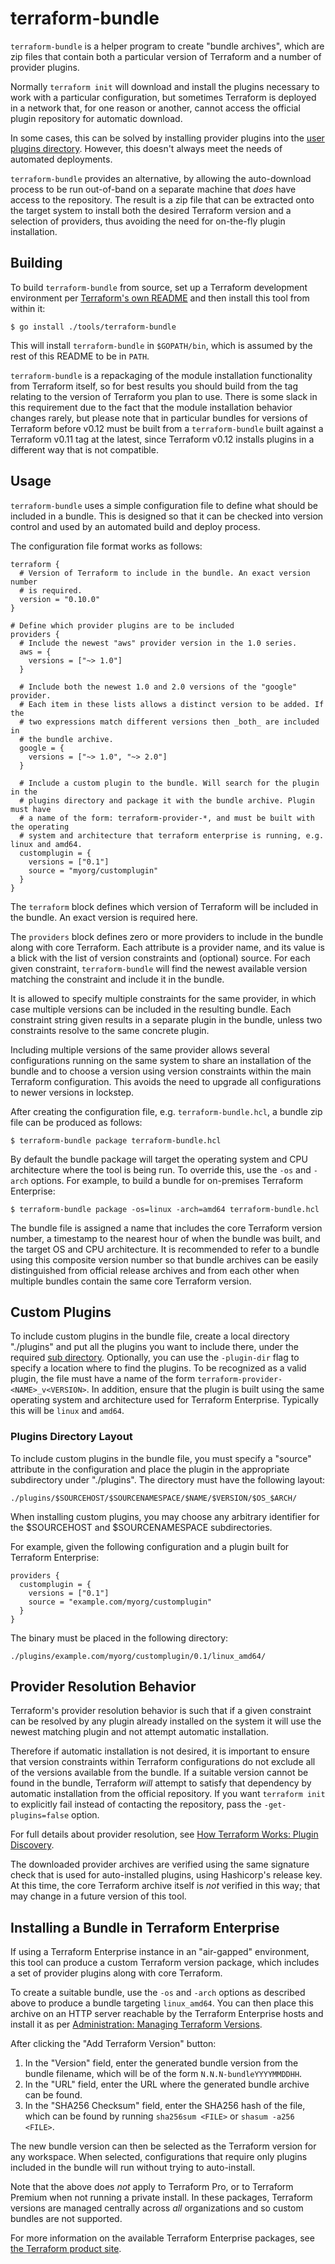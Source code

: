 # terraform-bundle

`terraform-bundle` is a helper program to create "bundle archives", which are
zip files that contain both a particular version of Terraform and a number
of provider plugins.

Normally `terraform init` will download and install the plugins necessary to
work with a particular configuration, but sometimes Terraform is deployed in
a network that, for one reason or another, cannot access the official
plugin repository for automatic download.

In some cases, this can be solved by installing provider plugins into the
[user plugins directory](https://www.terraform.io/docs/configuration/providers.html#third-party-plugins).
However, this doesn't always meet the needs of automated deployments.

`terraform-bundle` provides an alternative, by allowing the auto-download
process to be run out-of-band on a separate machine that _does_ have access
to the repository. The result is a zip file that can be extracted onto the
target system to install both the desired Terraform version and a selection
of providers, thus avoiding the need for on-the-fly plugin installation.

## Building

To build `terraform-bundle` from source, set up a Terraform development
environment per [Terraform's own README](../../README.md) and then install
this tool from within it:

```
$ go install ./tools/terraform-bundle
```

This will install `terraform-bundle` in `$GOPATH/bin`, which is assumed by
the rest of this README to be in `PATH`.

`terraform-bundle` is a repackaging of the module installation functionality
from Terraform itself, so for best results you should build from the tag
relating to the version of Terraform you plan to use. There is some slack in
this requirement due to the fact that the module installation behavior changes
rarely, but please note that in particular bundles for versions of
Terraform before v0.12 must be built from a `terraform-bundle` built against
a Terraform v0.11 tag at the latest, since Terraform v0.12 installs plugins
in a different way that is not compatible.

## Usage

`terraform-bundle` uses a simple configuration file to define what should
be included in a bundle. This is designed so that it can be checked into
version control and used by an automated build and deploy process.

The configuration file format works as follows:

```hcl
terraform {
  # Version of Terraform to include in the bundle. An exact version number
  # is required.
  version = "0.10.0"
}

# Define which provider plugins are to be included
providers {
  # Include the newest "aws" provider version in the 1.0 series.
  aws = {
    versions = ["~> 1.0"]
  }

  # Include both the newest 1.0 and 2.0 versions of the "google" provider.
  # Each item in these lists allows a distinct version to be added. If the
  # two expressions match different versions then _both_ are included in
  # the bundle archive.
  google = {
    versions = ["~> 1.0", "~> 2.0"]
  }

  # Include a custom plugin to the bundle. Will search for the plugin in the
  # plugins directory and package it with the bundle archive. Plugin must have
  # a name of the form: terraform-provider-*, and must be built with the operating
  # system and architecture that terraform enterprise is running, e.g. linux and amd64.
  customplugin = {
    versions = ["0.1"]
    source = "myorg/customplugin"
  }
}

```

The `terraform` block defines which version of Terraform will be included
in the bundle. An exact version is required here.

The `providers` block defines zero or more providers to include in the bundle
along with core Terraform. Each attribute is a provider name, and its value is a
blick with the list of version constraints and (optional) source. For each given
constraint, `terraform-bundle` will find the newest available version matching
the constraint and include it in the bundle.

It is allowed to specify multiple constraints for the same provider, in which
case multiple versions can be included in the resulting bundle. Each constraint
string given results in a separate plugin in the bundle, unless two constraints
resolve to the same concrete plugin.

Including multiple versions of the same provider allows several configurations
running on the same system to share an installation of the bundle and to
choose a version using version constraints within the main Terraform
configuration. This avoids the need to upgrade all configurations to newer
versions in lockstep.

After creating the configuration file, e.g. `terraform-bundle.hcl`, a bundle
zip file can be produced as follows:

```
$ terraform-bundle package terraform-bundle.hcl
```

By default the bundle package will target the operating system and CPU
architecture where the tool is being run. To override this, use the `-os` and
`-arch` options. For example, to build a bundle for on-premises Terraform
Enterprise:

```
$ terraform-bundle package -os=linux -arch=amd64 terraform-bundle.hcl
```

The bundle file is assigned a name that includes the core Terraform version
number, a timestamp to the nearest hour of when the bundle was built, and the
target OS and CPU architecture. It is recommended to refer to a bundle using
this composite version number so that bundle archives can be easily
distinguished from official release archives and from each other when multiple
bundles contain the same core Terraform version.


## Custom Plugins
To include custom plugins in the bundle file, create a local directory
"./plugins" and put all the plugins you want to include there, under the required [sub directory](#plugins-directory-layout). Optionally, you can use the `-plugin-dir` flag to specify a
location where to find the plugins. To be recognized as a valid plugin, the file
must have a name of the form `terraform-provider-<NAME>_v<VERSION>`. In
addition, ensure that the plugin is built using the same operating system and
architecture used for Terraform Enterprise. Typically this will be `linux` and
`amd64`.

### Plugins Directory Layout
To include custom plugins in the bundle file, you must specify a "source"
attribute in the configuration and place the plugin in the appropriate
subdirectory under "./plugins". The directory must have the following layout:

```
./plugins/$SOURCEHOST/$SOURCENAMESPACE/$NAME/$VERSION/$OS_$ARCH/
```

When installing custom plugins, you may choose any arbitrary identifier for the
$SOURCEHOST and $SOURCENAMESPACE subdirectories. 

For example, given the following configuration and a plugin built for Terraform Enterprise:

```
providers {
  customplugin = {
    versions = ["0.1"]
    source = "example.com/myorg/customplugin"
  }
}
```

The binary must be placed in the following directory:

```
./plugins/example.com/myorg/customplugin/0.1/linux_amd64/
```

## Provider Resolution Behavior

Terraform's provider resolution behavior is such that if a given constraint
can be resolved by any plugin already installed on the system it will use
the newest matching plugin and not attempt automatic installation.

Therefore if automatic installation is not desired, it is important to ensure
that version constraints within Terraform configurations do not exclude all
of the versions available from the bundle. If a suitable version cannot be
found in the bundle, Terraform _will_ attempt to satisfy that dependency by
automatic installation from the official repository. If you want
`terraform init` to explicitly fail instead of contacting the repository, pass
the `-get-plugins=false` option.

For full details about provider resolution, see
[How Terraform Works: Plugin Discovery](https://www.terraform.io/docs/extend/how-terraform-works.html#discovery).

The downloaded provider archives are verified using the same signature check
that is used for auto-installed plugins, using Hashicorp's release key. At
this time, the core Terraform archive itself is _not_ verified in this way;
that may change in a future version of this tool.

## Installing a Bundle in Terraform Enterprise

If using a Terraform Enterprise instance in an "air-gapped"
environment, this tool can produce a custom Terraform version package, which
includes a set of provider plugins along with core Terraform.

To create a suitable bundle, use the `-os` and `-arch` options as described
above to produce a bundle targeting `linux_amd64`. You can then place this
archive on an HTTP server reachable by the Terraform Enterprise hosts and
install it as per
[Administration: Managing Terraform Versions](https://www.terraform.io/docs/enterprise/admin/resources.html#managing-terraform-versions).

After clicking the "Add Terraform Version" button:

1. In the "Version" field, enter the generated bundle version from the bundle
   filename, which will be of the form `N.N.N-bundleYYYYMMDDHH`.
2. In the "URL" field, enter the URL where the generated bundle archive can be found.
3. In the "SHA256 Checksum" field, enter the SHA256 hash of the file, which can
   be found by running `sha256sum <FILE>` or `shasum -a256 <FILE>`.

The new bundle version can then be selected as the Terraform version for
any workspace. When selected, configurations that require only plugins
included in the bundle will run without trying to auto-install.

Note that the above does _not_ apply to Terraform Pro, or to Terraform Premium
when not running a private install. In these packages, Terraform versions
are managed centrally across _all_ organizations and so custom bundles are not
supported.

For more information on the available Terraform Enterprise packages, see
[the Terraform product site](https://www.hashicorp.com/products/terraform/).
